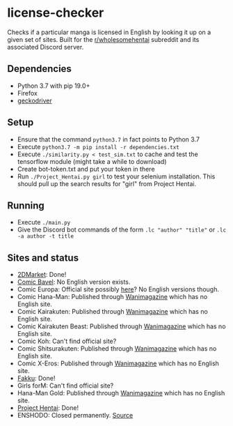 # license-checker
Checks if a particular manga is licensed in English by looking it up on a given set of sites.
Built for the [r/wholesomehentai](https://reddit.com/r/wholesomehentai) subreddit and its associated Discord server.
## Dependencies
* Python 3.7 with pip 19.0+
* Firefox
* [geckodriver](https://github.com/mozilla/geckodriver/releases)
## Setup
* Ensure that the command `python3.7` in fact points to Python 3.7
* Execute `python3.7 -m pip install -r dependencies.txt`
* Execute `./similarity.py < test_sim.txt` to cache and test the tensorflow module (might take a while to download)
* Create bot-token.txt and put your token in there
* Run `./Project_Hentai.py girl` to test your selenium installation. This should pull up the search results for "girl" from Project Hentai.
## Running
* Execute `./main.py`
* Give the Discord bot commands of the form `.lc "author" "title"` or `.lc -a author -t title`
## Sites and status
* [2DMarket](http://2d-market.com/): Done!
* [Comic Bavel](https://comicbavel.com/): No English version exists.
* Comic Europa: Official site possibly [here](http://comicbavel.com/europa/)? No English versions though.
* Comic Hana-Man: Published through [Wanimagazine](https://www.wani.com/) which has no English site.
* Comic Kairakuten: Published through [Wanimagazine](https://www.wani.com/) which has no English site.
* Comic Kairakuten Beast: Published through [Wanimagazine](https://www.wani.com/) which has no English site.
* Comic Koh: Can't find official site?
* Comic Shitsurakuten: Published through [Wanimagazine](https://www.wani.com/) which has no English site.
* Comic X-Eros: Published through [Wanimagazine](https://www.wani.com/) which has no English site.
* [Fakku](https://www.fakku.net/): Done!
* Girls forM: Can't find official site?
* Hana-Man Gold: Published through [Wanimagazine](https://www.wani.com/) which has no English site.
* [Project Hentai](https://www.projecthentai.com/): Done!
* ENSHODO: Closed permanently. [Source](https://www.twipu.com/patinafinish/tweet/1167021110849703937)

